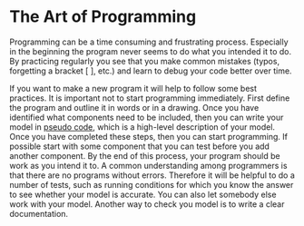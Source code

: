 # The Art of Programming
Programming can be a time consuming and frustrating process. Especially in the beginning the program never seems to do what you intended it to do. By practicing regularly you see that you make common mistakes (typos, forgetting a bracket [ ], etc.) and learn to debug your code better over time.


If you want to make a new program it will help to follow some best practices. It is important not to start programming immediately. First define the program and outline it in words or in a drawing. Once you have identified what components need to be included, then you can write your model in [pseudo code](http://en.wikipedia.org/wiki/Pseudocode), which is a high-level description of your model. Once you have completed these steps, then you can start programming. If possible start with some component that you can test before you add another component. By the end of this process, your program should be work as you intend it to. A common understanding among programmers is that there are no programs without errors. Therefore it will be helpful to do a number of tests, such as running conditions for which you know the answer to see whether your model is accurate. You can also let somebody else work with your model. Another way to check you model is to write a clear documentation.
